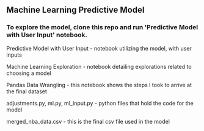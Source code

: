 ## Machine Learning Predictive Model

### To explore the model, clone this repo and run 'Predictive Model with User Input' notebook.

Predictive Model with User Input - notebook utilizing the model, with user inputs

Machine Learning Exploration - notebook detailing explorations related to choosing a model

Pandas Data Wrangling - this notebook shows the steps I took to arrive at the final dataset


adjustments.py, ml.py, ml_input.py - python files that hold the code for the model

merged_nba_data.csv - this is the final csv file used in the model
